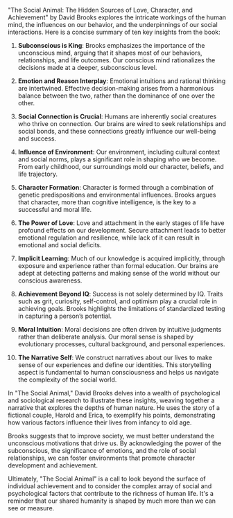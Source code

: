 "The Social Animal: The Hidden Sources of Love, Character, and Achievement" by David Brooks explores the intricate workings of the human mind, the influences on our behavior, and the underpinnings of our social interactions. Here is a concise summary of ten key insights from the book:

1. **Subconscious is King**: Brooks emphasizes the importance of the unconscious mind, arguing that it shapes most of our behaviors, relationships, and life outcomes. Our conscious mind rationalizes the decisions made at a deeper, subconscious level.

2. **Emotion and Reason Interplay**: Emotional intuitions and rational thinking are intertwined. Effective decision-making arises from a harmonious balance between the two, rather than the dominance of one over the other.

3. **Social Connection is Crucial**: Humans are inherently social creatures who thrive on connection. Our brains are wired to seek relationships and social bonds, and these connections greatly influence our well-being and success.

4. **Influence of Environment**: Our environment, including cultural context and social norms, plays a significant role in shaping who we become. From early childhood, our surroundings mold our character, beliefs, and life trajectory.

5. **Character Formation**: Character is formed through a combination of genetic predispositions and environmental influences. Brooks argues that character, more than cognitive intelligence, is the key to a successful and moral life.

6. **The Power of Love**: Love and attachment in the early stages of life have profound effects on our development. Secure attachment leads to better emotional regulation and resilience, while lack of it can result in emotional and social deficits.

7. **Implicit Learning**: Much of our knowledge is acquired implicitly, through exposure and experience rather than formal education. Our brains are adept at detecting patterns and making sense of the world without our conscious awareness.

8. **Achievement Beyond IQ**: Success is not solely determined by IQ. Traits such as grit, curiosity, self-control, and optimism play a crucial role in achieving goals. Brooks highlights the limitations of standardized testing in capturing a person’s potential.

9. **Moral Intuition**: Moral decisions are often driven by intuitive judgments rather than deliberate analysis. Our moral sense is shaped by evolutionary processes, cultural background, and personal experiences.

10. **The Narrative Self**: We construct narratives about our lives to make sense of our experiences and define our identities. This storytelling aspect is fundamental to human consciousness and helps us navigate the complexity of the social world.

In "The Social Animal," David Brooks delves into a wealth of psychological and sociological research to illustrate these insights, weaving together a narrative that explores the depths of human nature. He uses the story of a fictional couple, Harold and Erica, to exemplify his points, demonstrating how various factors influence their lives from infancy to old age.

Brooks suggests that to improve society, we must better understand the unconscious motivations that drive us. By acknowledging the power of the subconscious, the significance of emotions, and the role of social relationships, we can foster environments that promote character development and achievement.

Ultimately, "The Social Animal" is a call to look beyond the surface of individual achievement and to consider the complex array of social and psychological factors that contribute to the richness of human life. It's a reminder that our shared humanity is shaped by much more than we can see or measure.